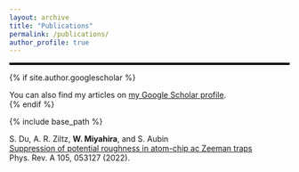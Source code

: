 ```yaml
---
layout: archive
title: "Publications"
permalink: /publications/
author_profile: true
---
```


<hr style="height: 4px; border: none; background-color: black;">

{% if site.author.googlescholar %}
  <div class="wordwrap">You can also find my articles on <a href="{{site.author.googlescholar}}">my Google Scholar profile</a>.</div>
{% endif %}

{% include base_path %}

S. Du, A. R. Ziltz, **W. Miyahira**, and S. Aubin\
<a href="/_publications/Suppression of potential roughness in atom-chip ac Zeeman traps.pdf">Suppression of potential roughness in atom-chip ac Zeeman traps</a>\
Phys. Rev. A 105, 053127 (2022).